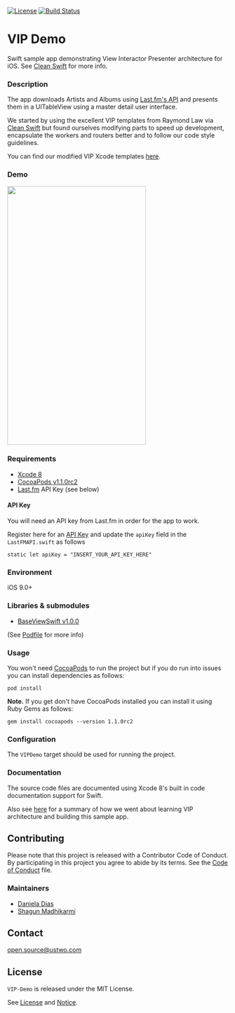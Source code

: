 [![License](https://img.shields.io/badge/license-MIT-green.svg?style=flat)](https://github.com/ustwo/vip-demo-swift/blob/master/LICENSE)
[![Build Status](https://travis-ci.org/ustwo/vip-demo-swift.svg?branch=master)](https://travis-ci.org/ustwo/vip-demo-swift)

# VIP Demo
Swift sample app demonstrating View Interactor Presenter architecture for iOS. See [Clean Swift](http://clean-swift.com/clean-swift-ios-architecture/) for more info.

### Description

The app downloads Artists and Albums using [Last.fm's API](http://www.Last.fm/api) and presents them in a UITableView using a master detail user interface.

We started by using the excellent VIP templates from Raymond Law via [Clean Swift](http://clean-swift.com/clean-swift-ios-architecture/) but found ourselves modifying parts to speed up development, encapsulate the workers and routers better and to follow our code style guidelines.

You can find our modified VIP Xcode templates [here](https://github.com/ustwo/vip-templates).

### Demo

<image src="documentation/demo/demo1.gif" width=316 height=590/>

### Requirements

* [Xcode 8](http://adcdownload.apple.com/Developer_Tools/Xcode_8/Xcode_8.zip)
* [CocoaPods v1.1.0rc2](https://github.com/CocoaPods/CocoaPods/releases/tag/1.1.0.rc.2)
* [Last.fm](http://www.Last.fm/api) API Key (see below)

#### API Key

You will need an API key from Last.fm in order for the app to work.

Register here for an [API Key](http://www.Last.fm/api) and update the `apiKey` field in the `LastFMAPI.swift` as follows

	static let apiKey = "INSERT_YOUR_API_KEY_HERE"


### Environment

iOS 9.0+

### Libraries & submodules

* [BaseViewSwift v1.0.0](https://github.com/ustwo/baseview-swift)

(See [Podfile](https://github.com/ustwo/vip-demo-swift/blob/master/Podfile) for more info)

### Usage

You won't need [CocoaPods](https://cocoapods.org) to run the project but if you do run into issues you can install dependencies as follows:

    pod install

**Note.** If you get don't have CocoaPods installed you can install it using Ruby Gems as follows:

	gem install cocoapods --version 1.1.0rc2


### Configuration

The `VIPDemo` target should be used for running the project.


### Documentation

The source code files are documented using Xcode 8's built in code documentation support for Swift.

Also see [here](documentation/DIARY.md) for a summary of how we went about learning VIP architecture and building this sample app.

## Contributing

Please note that this project is released with a Contributor Code of Conduct. By participating in this project you agree to abide by its terms. See the [Code of Conduct](CODE_OF_CONDUCT.md) file.

### Maintainers

* [Daniela Dias](mailto:daniela@ustwo.com)
* [Shagun Madhikarmi](mailto:shagun@ustwo.com)

## Contact

[open.source@ustwo.com](mailto:open.source@ustwo.com)

## License

`VIP-Demo` is released under the MIT License.

See [License](LICENSE) and [Notice](NOTICE).
